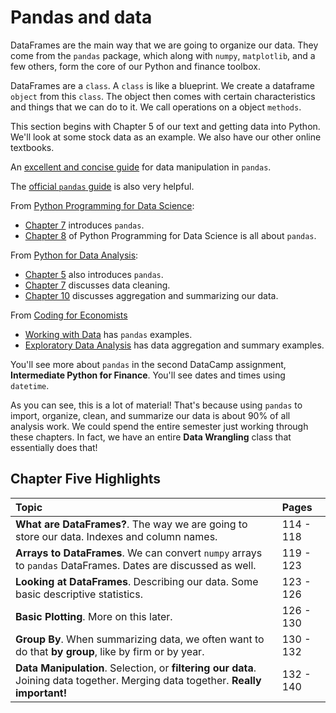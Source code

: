 # Pandas and data

DataFrames are the main way that we are going to organize our data. They come from the `pandas` package, which along with `numpy`, `matplotlib`, and a few others, form the core of our Python and finance toolbox. 

DataFrames are a `class`. A `class` is like a blueprint. We create a dataframe `object` from this `class`. The object then comes with certain characteristics and things that we can do to it. We call operations on a object `methods`. 

This section begins with Chapter 5 of our text and getting data into Python. We'll look at some stock data as an example. We also have our other online textbooks.

An [excellent and concise guide](https://www.mit.edu/~amidi/teaching/data-science-tools/study-guide/data-manipulation-with-python/#main-concepts) for data manipulation in `pandas`.

The [official `pandas` guide](https://pandas.pydata.org/pandas-docs/stable/user_guide/10min.html) is also very helpful.

From [Python Programming for Data Science](https://www.tomasbeuzen.com/python-programming-for-data-science/README.html):
- [Chapter 7](https://www.tomasbeuzen.com/python-programming-for-data-science/chapters/chapter7-pandas.html) introduces `pandas`.
- [Chapter 8](https://www.tomasbeuzen.com/python-programming-for-data-science/chapters/chapter8-wrangling-basics.html) of Python Programming for Data Science is all about `pandas`. 

From [Python for Data Analysis](https://wesmckinney.com/book/):
- [Chapter 5](https://wesmckinney.com/book/pandas-basics.html) also introduces `pandas`.
- [Chapter 7](https://wesmckinney.com/book/data-cleaning.html) discusses data cleaning. 
- [Chapter 10](https://wesmckinney.com/book/data-aggregation.html) discusses aggregation and summarizing our data.

From [Coding for Economists](https://aeturrell.github.io/coding-for-economists/intro.html)
- [Working with Data](https://aeturrell.github.io/coding-for-economists/data-intro.html) has `pandas` examples.
- [Exploratory Data Analysis](https://aeturrell.github.io/coding-for-economists/data-exploratory-analysis.html) has data aggregation and summary examples.

You'll see more about `pandas` in the second DataCamp assignment, **Intermediate Python for Finance**. You'll see dates and times using `datetime`. 

As you can see, this is a lot of material! That's because using `pandas` to import, organize, clean, and summarize our data is about 90% of all analysis work. We could spend the entire semester just working through these chapters. In fact, we have an entire **Data Wrangling** class that essentially does that!

## Chapter Five Highlights

| Topic         | Pages  |
| :-------------------------------------------------------------------------------------- | :--------- | 
| **What are DataFrames?**. The way we are going to store our data. Indexes and column names.                | 114 - 118      | 
| **Arrays to DataFrames**. We can convert `numpy` arrays to `pandas` DataFrames. Dates are discussed as well. | 119 - 123    | 
| **Looking at DataFrames**. Describing our data. Some basic descriptive statistics.              | 123 - 126     | 
| **Basic Plotting**. More on this later. | 126 - 130
| **Group By**. When summarizing data, we often want to do that **by group**, like by firm or by year. | 130 - 132
| **Data Manipulation**. Selection, or **filtering our data**. Joining data together. Merging data together. **Really important!** | 132 - 140


